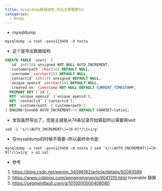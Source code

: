```yaml
---
title: mysqldump数据结构,并且主键重置为1
categories:
  - MYSQL
---
```

- mysqldump
```shell
mysqldump -u root -pxxx123456 -d testa  
```
- 这个是导出数据结构  

```sql
CREATE TABLE `users` (
  `id` int(10) unsigned NOT NULL AUTO_INCREMENT,
  `customerpath` char(20) DEFAULT NULL,
  `username` varchar(50) DEFAULT NULL,
  `contactid` int(10) unsigned DEFAULT NULL,
  `unique_openid` varchar(50) DEFAULT NULL,
  `created_on` timestamp NOT NULL DEFAULT CURRENT_TIMESTAMP,
  PRIMARY KEY (`id`),
  KEY `unique_openid` (`unique_openid`),
  KEY `contactid` (`contactid`),
  KEY `customerpath` (`customerpath`)
) ENGINE=InnoDB AUTO_INCREMENT=74 DEFAULT CHARSET=latin1;  
```

- 发现虽然导出了，但是主键是从74条记录开始算起所以需要用sed
```shell
sed -i 's/\(AUTO_INCREMENT\)=[0-9]*/\1=1/g'
```

- 在mysqldump的时候不需要-i所以最终命令是:   
```shell
mysqldump -u root -pxxx123456 -d testa | sed 's/\(AUTO_INCREMENT\)=[0-9]*/\1=1/g' > a1.sql
```


- 参考 
1. https://blog.csdn.net/weixin_34096182/article/details/92083589
2. https://www.cnblogs.com/pengmengnan/p/9041310.html loverable 替换
3. https://segmentfault.com/q/1010000000408080
